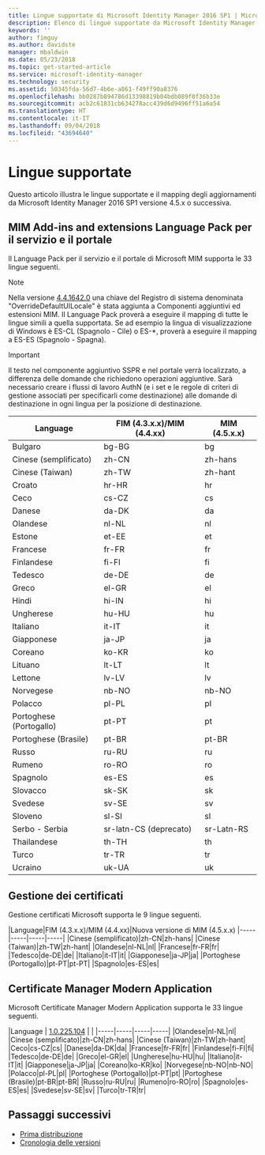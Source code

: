 ```yaml
---
title: Lingue supportate di Microsoft Identity Manager 2016 SP1 | Microsoft Docs
description: Elenco di lingue supportate da Microsoft Identity Manager 2016 SP1.
keywords: ''
author: fimguy
ms.author: davidste
manager: mbaldwin
ms.date: 05/23/2018
ms.topic: get-started-article
ms.service: microsoft-identity-manager
ms.technology: security
ms.assetid: 50345fda-56d7-4b6e-a861-f49ff90a8376
ms.openlocfilehash: bb0287b894786d13398819b04bdb089f0f36b33e
ms.sourcegitcommit: acb2c61831cb634278acc439d6d9496ff51a6a54
ms.translationtype: HT
ms.contentlocale: it-IT
ms.lasthandoff: 09/04/2018
ms.locfileid: "43694640"
---
```

# <a name="supported-languages"></a>Lingue supportate

Questo articolo illustra le lingue supportate e il mapping degli aggiornamenti da Microsoft Identity Manager 2016 SP1 versione 4.5.x o successiva.

## <a name="mim-service-and-portal-and-add-ins-and-extensions-language-pack"></a>MIM Add-ins and extensions Language Pack per il servizio e il portale 

Il Language Pack per il servizio e il portale di Microsoft MIM supporta le 33 lingue seguenti.  

> [!NOTE]
> Nella versione [4.4.1642.0](https://support.microsoft.com/en-us/help/4021562/hotfix-rollup-package-build-4-4-1642-0-is-available-for-microsoft) una chiave del Registro di sistema denominata "OverrideDefaultUILocale" è stata aggiunta a Componenti aggiuntivi ed estensioni MIM. Il Language Pack proverà a eseguire il mapping di tutte le lingue simili a quella supportata. Se ad esempio la lingua di visualizzazione di Windows è ES-CL (Spagnolo - Cile) o ES-\*, proverà a eseguire il mapping a ES-ES (Spagnolo - Spagna).

> [!IMPORTANT]
> Il testo nel componente aggiuntivo SSPR e nel portale verrà localizzato, a differenza delle domande che richiedono operazioni aggiuntive. Sarà necessario creare i flussi di lavoro AuthN (e i set e le regole di criteri di gestione associati per specificarli come destinazione) alle domande di destinazione in ogni lingua per la posizione di destinazione.

|       Language        | FIM (4.3.x.x)/MIM (4.4.xx) | MIM (4.5.x.x) |
|-----------------------|--------------------------|--------------|
|       Bulgaro       |          bg-BG           |      bg      |
| Cinese (semplificato)  |          zh-CN           |   zh-hans    |
|   Cinese (Taiwan)    |          zh-TW           |   zh-hant    |
|       Croato        |          hr-HR           |      hr      |
|         Ceco         |          cs-CZ           |      cs      |
|        Danese         |          da-DK           |      da      |
|         Olandese         |          nl-NL           |      nl      |
|       Estone        |          et-EE           |      et      |
|        Francese         |          fr-FR           |      fr      |
|        Finlandese        |          fi-FI           |      fi      |
|        Tedesco         |          de-DE           |      de      |
|         Greco         |          el-GR           |      el      |
|         Hindi         |          hi-IN           |      hi      |
|       Ungherese       |          hu-HU           |      hu      |
|        Italiano        |          it-IT           |      it      |
|       Giapponese        |          ja-JP           |      ja      |
|        Coreano         |          ko-KR           |      ko      |
|      Lituano       |          lt-LT           |      lt      |
|        Lettone        |          lv-LV           |      lv      |
|       Norvegese       |          nb-NO           |    nb-NO     |
|        Polacco         |          pl-PL           |      pl      |
| Portoghese (Portogallo) |          pt-PT           |      pt      |
|  Portoghese (Brasile)  |          pt-BR           |    pt-BR     |
|        Russo        |          ru-RU           |      ru      |
|       Rumeno        |          ro-RO           |      ro      |
|        Spagnolo        |          es-ES           |      es      |
|        Slovacco         |          sk-SK           |      sk      |
|        Svedese        |          sv-SE           |      sv      |
|       Sloveno       |          sl-SI           |      sl      |
|   Serbo - Serbia    |  sr-latn-CS (deprecato)  |  sr-Latn-RS  |
|         Thailandese          |          th-TH           |      th      |
|        Turco        |          tr-TR           |      tr      |
|       Ucraino       |          uk-UA           |      uk      |

## <a name="certificate-management"></a>Gestione dei certificati 
Gestione certificati Microsoft supporta le 9 lingue seguenti. 

|Language|FIM (4.3.x.x)/MIM (4.4.xx)|Nuova versione di MIM (4.5.x.x)
|-----|-----|-----|-----|
|Cinese (semplificato)|zh-CN|zh-hans|
|Cinese (Taiwan)|zh-TW|zh-hant|
|Olandese|nl-NL|nl|
|Francese|fr-FR|fr|
|Tedesco|de-DE|de|
|Italiano|it-IT|it|
|Giapponese|ja-JP|ja|
|Portoghese (Portogallo)|pt-PT|pt-PT|
|Spagnolo|es-ES|es|

## <a name="certificate-management-modern-application"></a>Certificate Manager Modern Application  
Microsoft Certificate Manager Modern Application supporta le 33 lingue seguenti. 

|Language | [1.0.225.104](https://www.microsoft.com/en-us/download/details.aspx?id=54954) | |
|-----|-----|-----|-----|
|Olandese|nl-NL|nl|
|Cinese (semplificato)|zh-CN|zh-hans|
|Cinese (Taiwan)|zh-TW|zh-hant|
|Ceco|cs-CZ|cs|
|Danese|da-DK|da|
|Francese|fr-FR|fr|
|Finlandese|fi-FI|fi|
|Tedesco|de-DE|de|
|Greco|el-GR|el|
|Ungherese|hu-HU|hu|
|Italiano|it-IT|it|
|Giapponese|ja-JP|ja|
|Coreano|ko-KR|ko|
|Norvegese|nb-NO|nb-NO|
|Polacco|pl-PL|pl|
|Portoghese (Portogallo)|pt-PT|pt|
|Portoghese (Brasile)|pt-BR|pt-BR|
|Russo|ru-RU|ru|
|Rumeno|ro-RO|ro|
|Spagnolo|es-ES|es|
|Svedese|sv-SE|sv|
|Turco|tr-TR|tr|

## <a name="next-steps"></a>Passaggi successivi

- [Prima distribuzione](microsoft-identity-manager-deploy.md)
- [Cronologia delle versioni](/reference/version-history.md)
